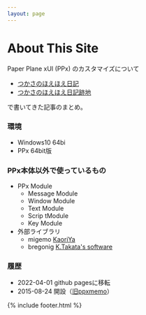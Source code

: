 ```yaml
---
layout: page
---
```


<h1 class="page-title">About This Site</h1>

Paper Plane xUI (PPx) のカスタマイズについて

- [つかさのほえほえ日記](https://hoehoetukasa.blogspot.com/)
- [つかさのほえほえ日記跡地](https://tukasa1919.hatenablog.com/)

で書いてきた記事のまとめ。

### 環境

- Windows10 64bi
- PPx 64bit版

### PPx本体以外で使っているもの

- PPx Module
    - Message Module
    - Window Module
    - Text Module
    - Scrip tModule
    - Key Module
- 外部ライブラリ
    - migemo [KaoriYa](https://www.kaoriya.net/software/cmigemo/)
    - bregonig [K.Takata's software](http://k-takata.o.oo7.jp/mysoft/bregonig.html)

### 履歴

- 2022-04-01 github pagesに移転
- 2015-08-24 開設（[旧ppxmemo](https://sites.google.com/site/ppxmemo/%E3%83%9B%E3%83%BC%E3%83%A0?authuser=0)）

{% include footer.html %}